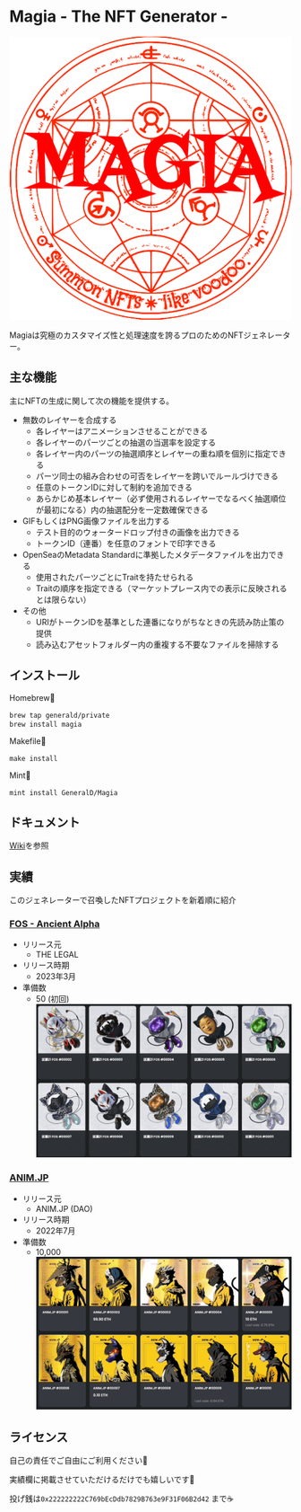 # Magia - The NFT Generator -

![magia](Images/logo.png)

Magiaは究極のカスタマイズ性と処理速度を誇るプロのためのNFTジェネレーター。



## 主な機能



主にNFTの生成に関して次の機能を提供する。

- 無数のレイヤーを合成する
  - 各レイヤーはアニメーションさせることができる
  - 各レイヤーのパーツごとの抽選の当選率を設定する
  - 各レイヤー内のパーツの抽選順序とレイヤーの重ね順を個別に指定できる
  - パーツ同士の組み合わせの可否をレイヤーを跨いでルールづけできる
  - 任意のトークンIDに対して制約を追加できる
  - あらかじめ基本レイヤー（必ず使用されるレイヤーでなるべく抽選順位が最初になる）内の抽選配分を一定数確保できる
- GIFもしくはPNG画像ファイルを出力する
  - テスト目的のウォータードロップ付きの画像を出力できる
  - トークンID（連番）を任意のフォントで印字できる
- OpenSeaのMetadata Standardに準拠したメタデータファイルを出力できる
  - 使用されたパーツごとにTraitを持たせられる
  - Traitの順序を指定できる（マーケットプレース内での表示に反映されるとは限らない）
- その他
  - URIがトークンIDを基準とした連番になりがちなときの先読み防止策の提供
  - 読み込むアセットフォルダー内の重複する不要なファイルを掃除する



##  インストール



Homebrew🍺

```shell
brew tap generald/private
brew install magia
```



Makefile🔨

```shell
make install
```



Mint🌱

```shell
mint install GeneralD/Magia
```



## ドキュメント

[Wiki](wiki)を参照



## 実績



このジェネレーターで召喚したNFTプロジェクトを新着順に紹介

### [FOS - Ancient Alpha](https://opensea.io/collection/fos-ancient-alpha)
- リリース元
  - THE LEGAL
- リリース時期
  - 2023年3月
- 準備数
  - 50 (初回)
  ![FOS - Ancient Alpha OpenSea](Images/fos.gif)

### [ANIM.JP](https://opensea.io/collection/anim-jp)
- リリース元
  - ANIM.JP (DAO)
- リリース時期
  - 2022年7月
- 準備数
  - 10,000
  ![ANIM.JP OpenSea](Images/animjp.gif)



## ライセンス



自己の責任でご自由にご利用ください🙏

実績欄に掲載させていただけるだけでも嬉しいです👑

投げ銭は`0x222222222C769bEcDdb7829B763e9F31F06B2d42` まで☕️
